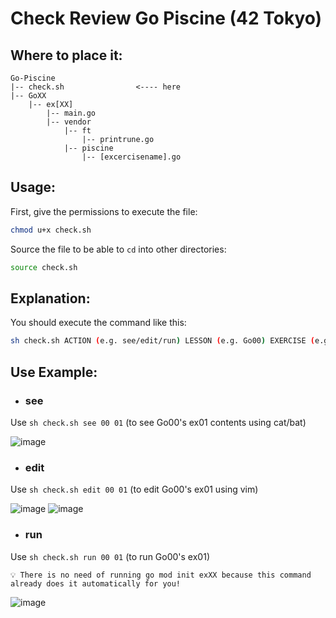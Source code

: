 # Check Review Go Piscine (42 Tokyo)

## Where to place it:
```
Go-Piscine
|-- check.sh                <---- here
|-- GoXX
    |-- ex[XX]
        |-- main.go
        |-- vendor
            |-- ft
                |-- printrune.go
            |-- piscine
                |-- [excercisename].go
```

## Usage:
First, give the permissions to execute the file:
```sh
chmod u+x check.sh
```

Source the file to be able to `cd` into other directories:
```sh
source check.sh
```

## Explanation:
You should execute the command like this:
```sh
sh check.sh ACTION (e.g. see/edit/run) LESSON (e.g. Go00) EXERCISE (e.g. ex00)

```

## Use Example:

- ### see
Use `sh check.sh see 00 01` (to see Go00's ex01 contents using cat/bat)

![image](https://user-images.githubusercontent.com/48802655/166210395-b6cfe4d5-6a58-409e-b218-f1d6499a5c5f.png)

- ### edit
Use `sh check.sh edit 00 01` (to edit Go00's ex01 using vim)

![image](https://user-images.githubusercontent.com/48802655/166210484-65add3a3-586d-474f-a89b-1ccfc56ed845.png)
![image](https://user-images.githubusercontent.com/48802655/166210443-67532044-009b-42be-8e26-aebaed8fec4a.png)

- ### run
Use `sh check.sh run 00 01` (to run Go00's ex01)

```
💡 There is no need of running go mod init exXX because this command already does it automatically for you!
```

![image](https://user-images.githubusercontent.com/48802655/166210298-3d54b631-42c0-49ee-85c1-8568f4d263d0.png)

